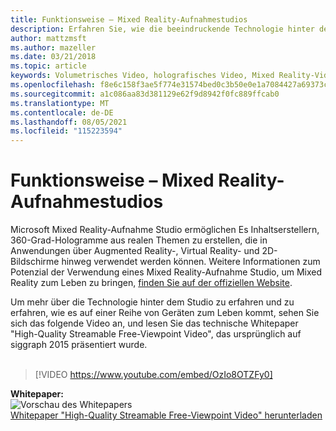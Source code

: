 ```yaml
---
title: Funktionsweise – Mixed Reality-Aufnahmestudios
description: Erfahren Sie, wie die beeindruckende Technologie hinter der holografischen Videoaufzeichnung von Microsoft mit 360 Grad funktioniert.
author: mattzmsft
ms.author: mazeller
ms.date: 03/21/2018
ms.topic: article
keywords: Volumetrisches Video, holografisches Video, Mixed Reality-Video, Hologramm, Mixed Reality-Headset, Windows Mixed Reality-Headset, Virtual Reality-Headset
ms.openlocfilehash: f8e6c158f3ae5f774e31574bed0c3b50e0e1a7084427a69373c14845d18e72e6
ms.sourcegitcommit: a1c086aa83d381129e62f9d8942f0fc889ffcab0
ms.translationtype: MT
ms.contentlocale: de-DE
ms.lasthandoff: 08/05/2021
ms.locfileid: "115223594"
---
```

# <a name="how-it-works---mixed-reality-capture-studios"></a>Funktionsweise – Mixed Reality-Aufnahmestudios

Microsoft Mixed Reality-Aufnahme Studio ermöglichen Es Inhaltserstellern, 360-Grad-Hologramme aus realen Themen zu erstellen, die in Anwendungen über Augmented Reality-, Virtual Reality- und 2D-Bildschirme hinweg verwendet werden können. Weitere Informationen zum Potenzial der Verwendung eines Mixed Reality-Aufnahme Studio, um Mixed Reality zum Leben zu bringen, [finden Sie auf der offiziellen Website](https://www.microsoft.com//mixed-reality/capture-studios).

Um mehr über die Technologie hinter dem Studio zu erfahren und zu erfahren, wie es auf einer Reihe von Geräten zum Leben kommt, sehen Sie sich das folgende Video an, und lesen Sie das technische Whitepaper "High-Quality Streamable Free-Viewpoint Video", das ursprünglich auf siggraph 2015 präsentiert wurde.
<br>
<br>
>[!VIDEO https://www.youtube.com/embed/OzIo8OTZFy0]


**Whitepaper:**<br>
![Vorschau des Whitepapers](images/siggraph-whitepaper-thumb-200px.png)<br>
[Whitepaper "High-Quality Streamable Free-Viewpoint Video" herunterladen](images/high-quality-streamable-free-viewpoint-video.pdf)
